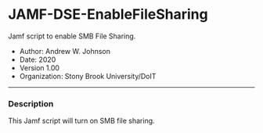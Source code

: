 # JAMF-DSE-EnableFileSharing
 Jamf script to enable SMB File Sharing.

- Author: Andrew W. Johnson
- Date: 2020
- Version 1.00
- Organization: Stony Brook University/DoIT
---
### Description

This Jamf script will turn on SMB file sharing. 
